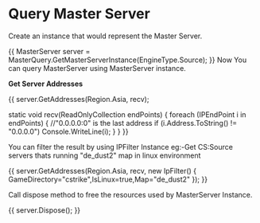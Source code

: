 # Query Master Server
Create an instance that would represent the Master Server.

{{
MasterServer server = MasterQuery.GetMasterServerInstance(EngineType.Source);
}}
Now You can  query MasterServer using MasterServer instance.

**Get Server Addresses**

{{
server.GetAddresses(Region.Asia, recv);

static void recv(ReadOnlyCollection<IPEndPoint> endPoints)
{
    foreach (IPEndPoint i in endPoints)
    {
        //"0.0.0.0:0" is the last address 
        if (i.Address.ToString() != "0.0.0.0")
            Console.WriteLine(i);
    }
}
}}

You can filter the result by using IPFilter Instance
eg:-Get CS:Source servers thats running "de_dust2" map in linux environment

{{
server.GetAddresses(Region.Asia, recv, new IpFilter() { GameDirectory="cstrike",IsLinux=true,Map="de_dust2" });
}}

Call dispose method to free the resources used by MasterServer Instance.

{{
server.Dispose();
}}





